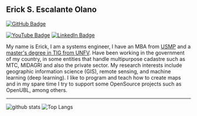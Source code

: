## Erick S. Escalante Olano

[![GitHub Badge](https://img.shields.io/github/followers/olanaso?style=social)](https://github.com/olanaso?tab=followers)    

[![YouTube Badge](https://img.shields.io/badge/My-YouTube-red)](https://www.youtube.com/channel/UCdpgazzn4CQQmusm2XIHFlw)
[![LinkedIn Badge](https://img.shields.io/badge/My-LinkedIn-blue)](https://www.linkedin.com/in/erick-escalante-olano-b2654332/)

My name is Erick, I am a systems engineer, I have an MBA from [USMP](http://www.administracion.usmp.edu.pe/postgrado/maestrias/maestria-en-administracion-de-negocios-mba/) and a [master's degree in TIG from UNFV](http://www.unfv.edu.pe/eupg/index.php/maestrias/ingenieria-arquitectura-y-ciencias-basicas/tecnologia-de-informacion-geografica). Have been working in the government of my country, in some entities that handle multipurpose cadastre such as MTC, MIDAGRI and also the private sector. My research interests include geographic information science (GIS), remote sensing, and machine learning (deep learning). I like to program and teach how to create maps and in my spare time I try to support some OpenSource projects such as OpenUBL, among others.

---

![github stats](https://github-readme-stats.vercel.app/api?username=olanaso&show_icons=true)
![Top Langs](https://github-readme-stats.vercel.app/api/top-langs/?username=olanaso&langs_count=3&hide=javascript,go,html,css,tex)
